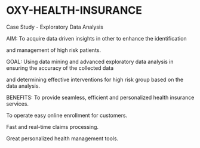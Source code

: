 # OXY-HEALTH-INSURANCE

Case Study - Exploratory Data Analysis




AIM:
To acquire data driven insights in other to enhance the identification 

and management of high risk patients.

GOAL:
Using data mining and advanced exploratory data analysis in ensuring the accuracy of the collected data

and determining effective interventions for high risk group based on the data analysis.

BENEFITS:
To provide seamless, efficient and personalized health insurance services.

To operate easy online enrollment for customers.

Fast and real-time claims processing.

Great personalized health management tools.

